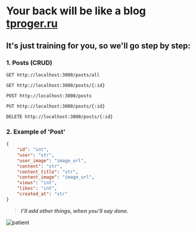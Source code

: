 # Your back will be like a blog [tproger.ru](https://tproger.ru/)

## It's just training for you, so we'll go step by step:

### 1. Posts (CRUD)

```http
GET http://localhost:3000/posts/all
```

```http
GET http://localhost:3000/posts/{:id}
```

```http
POST http://localhost:3000/posts
```

```http
PUT http://localhost:3000/posts/{:id}
```

```http
DELETE http://localhost:3000/posts/{:id}
```

### 2. Example of 'Post'

```json
{
    "id": "int",
    "user": "str",
    "user_image": "image_url",
    "content": "str",
    "content_title": "str",
    "content_image": "image_url",
    "views": "int",
    "likes": "int",
    "created_at": "str"
}
```

> ***I'll add other things, when you'll say done.***

![patient](https://www.memesmonkey.com/images/memesmonkey/s_2a/2a0e698c17bba4ac458a43eb6ff3dc0d.jpeg)
